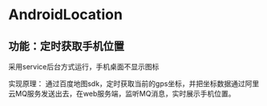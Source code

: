# AndroidLocation

## 功能：定时获取手机位置

采用service后台方式运行，手机桌面不显示图标

实现原理：
  通过百度地图sdk，定时获取当前的gps坐标，并把坐标数据通过阿里云MQ服务发送出去，在web服务端，监听MQ消息，实时展示手机位置。
